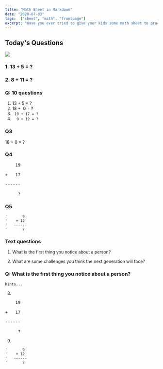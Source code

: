 ```yaml
---
title: "Math Sheet in Markdown"
date: "2020-07-03"
tags:  ["sheet", "math", "frontpage"]
excerpt: "Have you ever tried to give your kids some math sheet to practice. Seems to me, it can be written using markdown format pretty easy. Here I'm showing couple of different ways for `13 + 9` = ?"
---
```


## Today's Questions

![](https://happynumbers.com/assets/home/home-image-996da980c7ad9ce2366c7bb9358b8954.svg)

### 1. 13 + 5 = ?
<!-- 18 -->

### 2. 8 + 11 = ?
<!-- 19 -->

### Q: 10 questions

1. 13 + 5 = ?
2. 18 +  0 = ?
3. ` 19 + 17 = ?`
4. `  9 + 12 = ?`
### Q3
18 + 0 = ?
<!-- 18 -->

### Q4

<pre>
    19<br/>
+   17<br/>
------<br/>
     ?
</pre>
<!-- 35 -->

### Q5
```text
'       9
'    + 12
'   ------
'       ?
```
<!-- 21 -->

### Text questions

1. What is the first thing you notice about a person?

2. What are some challenges you think the next generation will face?

### Q: What is the first thing you notice about a person?

`hints...`

8.
<pre>
    19<br/>
+   17<br/>
------<br/>
     ?
</pre>
9.
```text
'       9
'    + 12
'   ------
'       ?
```
